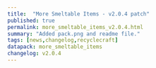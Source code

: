 ```yaml
---
title:  "More Smeltable Items - v2.0.4 patch"
published: true
permalink: more_smeltable_items_v2.0.4.html
summary: "Added pack.png and readme file."
tags: [news,changelog,recyclecraft]
datapack: more_smeltable_items
changelog: v2.0.4
---
```

